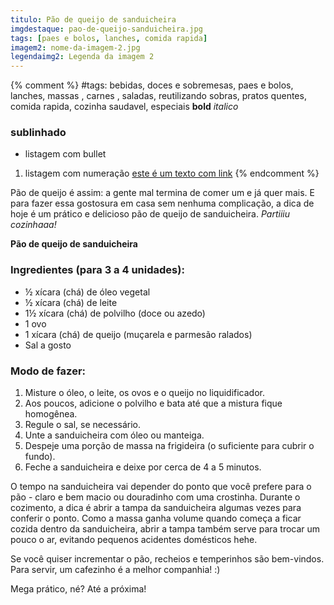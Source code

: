 ```yaml
---
titulo: Pão de queijo de sanduicheira
imgdestaque: pao-de-queijo-sanduicheira.jpg
tags: [paes e bolos, lanches, comida rapida]
imagem2: nome-da-imagem-2.jpg
legendaimg2: Legenda da imagem 2
---
```

{% comment %}
#tags: bebidas, doces e sobremesas, paes e bolos, lanches, massas , carnes , saladas, reutilizando sobras, pratos quentes, comida rapida, cozinha saudavel, especiais
**bold**
*italico*
### sublinhado
* listagem com bullet
1. listagem com numeração
[este é um texto com link](https://www.enderecodolink.com)
{% endcomment %}

Pão de queijo é assim: a gente mal termina de comer um e já quer mais. E para fazer essa gostosura em casa sem nenhuma complicação, a dica de hoje é um prático e delicioso pão de queijo de sanduicheira. *Partiiiu cozinhaaa!*

**Pão de queijo de sanduicheira**

### Ingredientes (para 3 a 4 unidades):

* ½ xícara (chá) de óleo vegetal
* ½ xícara (chá) de leite
* 1½ xícara (chá) de polvilho (doce ou azedo)
* 1 ovo
* 1 xícara (chá) de queijo (muçarela e parmesão ralados)
* Sal a gosto

### Modo de fazer:

1. Misture o óleo, o leite, os ovos e o queijo no liquidificador. 
2. Aos poucos, adicione o polvilho e bata até que a mistura fique homogênea. 
3. Regule o sal, se necessário. 
4. Unte a sanduicheira com óleo ou manteiga.
5. Despeje uma porção de massa na frigideira (o suficiente para cubrir o fundo). 
6. Feche a sanduicheira e deixe por cerca de 4 a 5 minutos.

O tempo na sanduicheira vai depender do ponto que você prefere para o pão - claro e bem macio ou douradinho com uma crostinha. Durante o cozimento, a dica é abrir a tampa da sanduicheira algumas vezes para conferir o ponto. Como a massa ganha volume quando começa a ficar cozida dentro da sanduicheira, abrir a tampa também serve para trocar um pouco o ar, evitando pequenos acidentes domésticos hehe.

Se você quiser incrementar o pão, recheios e temperinhos são bem-vindos. Para servir, um cafezinho é a melhor companhia! :)

Mega prático, né?
Até a próxima!